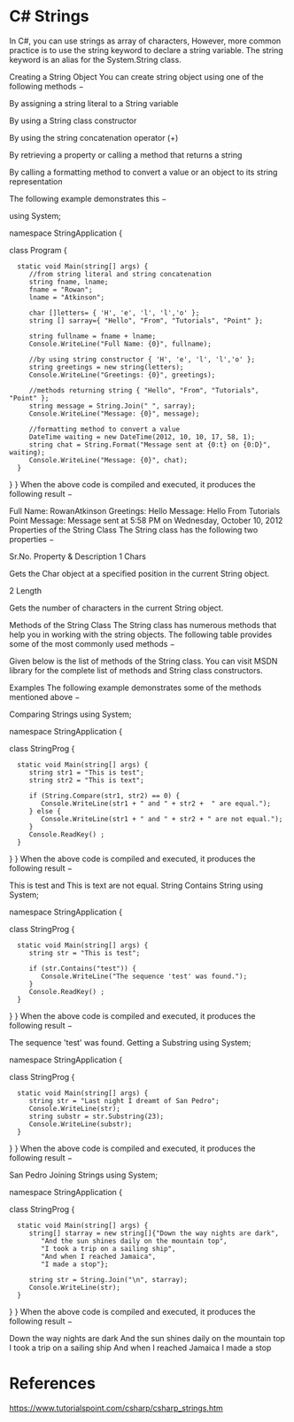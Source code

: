 # C# Strings

In C#, you can use strings as array of characters, However, more common practice is to use the string keyword to declare a string variable. The string keyword is an alias for the System.String class.

Creating a String Object
You can create string object using one of the following methods −

By assigning a string literal to a String variable

By using a String class constructor

By using the string concatenation operator (+)

By retrieving a property or calling a method that returns a string

By calling a formatting method to convert a value or an object to its string representation

The following example demonstrates this −

using System;

namespace StringApplication {

   class Program {

      static void Main(string[] args) {
         //from string literal and string concatenation
         string fname, lname;
         fname = "Rowan";
         lname = "Atkinson";

         char []letters= { 'H', 'e', 'l', 'l','o' };
         string [] sarray={ "Hello", "From", "Tutorials", "Point" };

         string fullname = fname + lname;
         Console.WriteLine("Full Name: {0}", fullname);

         //by using string constructor { 'H', 'e', 'l', 'l','o' };
         string greetings = new string(letters);
         Console.WriteLine("Greetings: {0}", greetings);

         //methods returning string { "Hello", "From", "Tutorials", "Point" };
         string message = String.Join(" ", sarray);
         Console.WriteLine("Message: {0}", message);

         //formatting method to convert a value
         DateTime waiting = new DateTime(2012, 10, 10, 17, 58, 1);
         string chat = String.Format("Message sent at {0:t} on {0:D}", waiting);
         Console.WriteLine("Message: {0}", chat);
      }
   }
}
When the above code is compiled and executed, it produces the following result −

Full Name: RowanAtkinson
Greetings: Hello
Message: Hello From Tutorials Point
Message: Message sent at 5:58 PM on Wednesday, October 10, 2012
Properties of the String Class
The String class has the following two properties −

Sr.No.	Property & Description
1
Chars

Gets the Char object at a specified position in the current String object.

2
Length

Gets the number of characters in the current String object.

Methods of the String Class
The String class has numerous methods that help you in working with the string objects. The following table provides some of the most commonly used methods −

Given below is the list of methods of the String class.
You can visit MSDN library for the complete list of methods and String class constructors.

Examples
The following example demonstrates some of the methods mentioned above −

Comparing Strings
using System;

namespace StringApplication {

   class StringProg {

      static void Main(string[] args) {
         string str1 = "This is test";
         string str2 = "This is text";

         if (String.Compare(str1, str2) == 0) {
            Console.WriteLine(str1 + " and " + str2 +  " are equal.");
         } else {
            Console.WriteLine(str1 + " and " + str2 + " are not equal.");
         }
         Console.ReadKey() ;
      }
   }
}
When the above code is compiled and executed, it produces the following result −

This is test and This is text are not equal.
String Contains String
using System;

namespace StringApplication {

   class StringProg {

      static void Main(string[] args) {
         string str = "This is test";

         if (str.Contains("test")) {
            Console.WriteLine("The sequence 'test' was found.");
         }
         Console.ReadKey() ;
      }
   }
}
When the above code is compiled and executed, it produces the following result −

The sequence 'test' was found.
Getting a Substring
using System;

namespace StringApplication {

   class StringProg {

      static void Main(string[] args) {
         string str = "Last night I dreamt of San Pedro";
         Console.WriteLine(str);
         string substr = str.Substring(23);
         Console.WriteLine(substr);
      }
   }
}
When the above code is compiled and executed, it produces the following result −

San Pedro
Joining Strings
using System;

namespace StringApplication {

   class StringProg {

      static void Main(string[] args) {
         string[] starray = new string[]{"Down the way nights are dark",
            "And the sun shines daily on the mountain top",
            "I took a trip on a sailing ship",
            "And when I reached Jamaica",
            "I made a stop"};

         string str = String.Join("\n", starray);
         Console.WriteLine(str);
      }
   }
}
When the above code is compiled and executed, it produces the following result −

Down the way nights are dark
And the sun shines daily on the mountain top
I took a trip on a sailing ship
And when I reached Jamaica
I made a stop

# References
https://www.tutorialspoint.com/csharp/csharp_strings.htm
